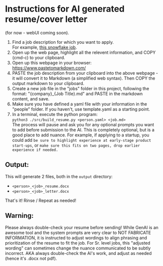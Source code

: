 # Instructions for AI generated resume/cover letter 
(for now - webUI coming soon).

1. Find a job description for which you want to apply.
   <br> For example, [this snowflake job](https://careers.snowflake.com/us/en/job/SNCOUSA6DCE1C77384481D9382BAF72018F745EXTERNALENUS7AB43CEB3E174E9F94ED9263664CE36E/Director-Sales-Operations-Go-to-Market-Planning).
2. Open up the web page, highlight all the relevent information, and COPY (cmd-c) to your clipboard.
3. Open up this webpage in your browser:<br>
https://www.pastetomarkdown.com/
4. PASTE the job description from your clipboard into the above webpage - it will convert it to Markdown (a simplified web syntax).  Then COPY the output markdown to your clipboard.
5. Create a new job file in the "jobs" folder in this project, following the format: "{company}_{Job Title}.md" and PASTE in the markdown content, and save. 
6. Make sure you have defined a yaml file with your information in the "people" folder.  If you haven't, use template.yaml as a starting point.  
7. In a terminal, execute the python program: <br>
`python3 ./src/build_resume.py <person.yaml> <job.md>`<br>
The process will pause and ask you for any optional prompts you want to add before submission to the AI.  This is completely optional, but is a good place to add nuance. For example, if applying to a startup, you could add `be sure to highlight experience at early-stage product start-ups`, or `make sure this fits on two pages, drop earlier experience if needed.`

## Output:
This will generate 2 files, both in the `output` directory: 
- `<person>_<job>_resume.docx`
- `<person>_<job>_letter.docx` 

That's it!  Rinse / Repeat as needed!

## Warning: 
Please always double-check your resume before sending!  While GenAI is an awesome tool and the system prompts are very clear to NOT FABRICATE INFORMATION, it is instructed to adjust wordings to align phrasing and prioritization of the resume to fit the job.  For Sr. level jobs, this "adjusted wording" can sometimes change the nuance communicated to be subtly incorrect.  AKA always double-check the AI's work, and adjust as needed (hence it's .docx not pdf).
